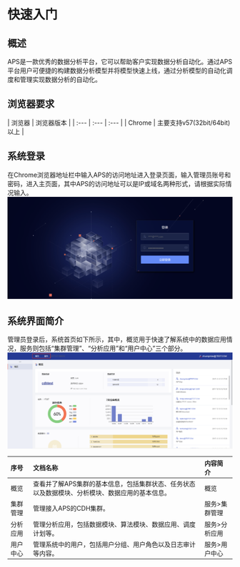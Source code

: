 # 快速入门
## 概述
APS是一款优秀的数据分析平台，它可以帮助客户实现数据分析自动化。通过APS平台用户可便捷的构建数据分析模型并将模型快速上线，通过分析模型的自动化调度和管理实现数据分析的自动化。
## 浏览器要求
| 浏览器 | 浏览器版本 |
| :--- | :--- | :--- |
| Chrome | 主要支持v57(32bit/64bit)以上 |
## 系统登录
在Chrome浏览器地址栏中输入APS的访问地址进入登录页面，输入管理员账号和密码，进入主页面，其中APS的访问地址可以是IP或域名两种形式，请根据实际情况输入。
![](/admin_guide/fig/fig_01.png)
## 系统界面简介
管理员登录后，系统首页如下所示，其中，概览用于快速了解系统中的数据应用情况，服务则包括“集群管理”、“分析应用”和“用户中心”三个部分。
![](/admin_guide/fig/fig_02.png)

| 序号 | 文档名称 | 内容简介 |
| :--- | :--- | :--- |
| 概览 | 查看并了解APS集群的基本信息，包括集群状态、任务状态以及数据模块、分析模块、数据应用的基本信息。| 概览 |
| 集群管理 | 管理接入APS的CDH集群。 | 服务>集群管理 |
| 分析应用 | 管理分析应用，包括数据模块、算法模块、数据应用、调度计划等。 | 服务>分析应用 |
| 用户中心 | 管理系统中的用户，包括用户分组、用户角色以及日志审计等内容。 | 服务>用户中心 |



